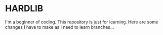# HARDLIB
I'm a beginner of coding. This repository is just for learning.
Here are some changes I have to make as I need to learn branches...
